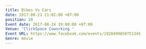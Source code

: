 ```yaml
---
title: Bikes Vs Cars
date: 2017-08-21 21:02:00 +07:00
position: 20
Event date: 2017-08-24 19:00:00 +07:00
Venue: 'ClickSpace Coworking '
Event URL: https://www.facebook.com/events/1928499650751345
Genre: movie
---
```



